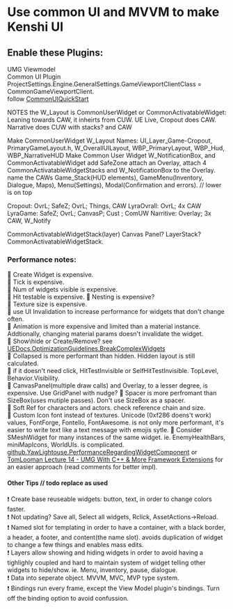 # Use common UI and MVVM to make Kenshi UI

## Enable these Plugins:
UMG Viewmodel  
Common UI Plugin
ProjectSettings.Engine.GeneralSettings.GameViewportClientClass = CommonGameViewportClient.  
follow [CommonUIQuickStart](https://dev.epicgames.com/documentation/en-us/unreal-engine/common-ui-quickstart-guide-for-unreal-engine)  

NOTES the W_Layout is CommonUserWidget or CommonActivatableWidget:
Leaning towards CAW, it inheirts from CUW.
UE Live, Cropout does CAW.
Narrative does CUW with stacks? and CAW

Make CommonUserWidget W_Layout  Names: UI_Layer_Game-Cropout, PrimaryGameLayout.h, W_OverallUILayout, WBP_PrimaryLayout, WBP_Hud, WBP_NarrativeHUD
Make Common User Widget W_NotificationBox, and CommonActivatableWidget
add SafeZone attach an Overlay, attach 4 CommonActivatableWidgetStacks and W_NotificationBox to the Overlay.
name the CAWs Game_Stack(HUD elements), GameMenu(Inventory, Dialogue, Maps), Menu(Settings), Modal(Confirmation and errors). // lower is on top

Cropout: OvrL; SafeZ; OvrL; Things, CAW 
LyraOvrall: OvrL; 4x CAW
LyraGame: SafeZ; OvrL; CanvasP; Cust ; ComUW
Narritive: Overlay; 3x CAW, W_Notify

CommonActivatableWidgetStack(layer)
Canvas Panel?
LayerStack? CommonActivatableWidgetStack. 

### Performance notes:
:rocket: Create Widget is expensive.  
:rocket: Tick is expensive.  
:rocket: Num of widgets visible is expensive.  
:rocket: Hit testable is expensive. 
:rocket: Nesting is expensive?  
:rocket: Texture size is expensive.  
:rocket: use UI Invalidation to increase performance for widgets that don't change often.    
:rocket: Animation is more expensive and limited than a material instance. Addtionally, changing material params doesn't invalidate the widget.   
:rocket: Show\hide or Create/Remove? see [UEDocs.OptimizationGuidelines.BreakComplexWidgets](https://dev.epicgames.com/documentation/en-us/unreal-engine/optimization-guidelines-for-umg-in-unreal-engine#breakcomplexwidgetsintopiecesthatcanloadatruntime)  
:rocket: Collapsed is more performant than hidden. Hidden layout is still calculated.  
:rocket: if it doesn't need click, HitTestInvisible or SelfHitTestInvisible. TopLevel, Behavior.Visibility.  
:rocket: CanvasPanel(multiple draw calls) and Overlay, to a lesser degree, is expensive.  Use GridPanel with nudge?
:rocket: Spacer is more perfromant than SizeBox(uses mutiple passes). Don't use SizeBox as a spacer.  
:rocket: Soft Ref for characters and actors. check reference chain and size.  
:rocket: Custom Icon font instead of textures. Unicode (0xf286 doens't work) values, FontForge, Fontello, FontAwesome. is not only more performant, it's easier to write text like a text message with emojis sytle. 
:rocket: Consider SMeshWidget for many instances of the same widget. ie. EnemyHealthBars, miniMapIcons, WorldUIs. is complicated. [github.YawLightouse.PerformanceRegardingWidgetComponent](https://github.com/YawLighthouse/UMG-Slate-Compendium?tab=readme-ov-file#perf-widget-components) or [TomLooman Lecture 14 - UMG With C++ & More Framework Extensions](https://courses.tomlooman.com/courses/1320807/lectures/32515407) for an easier approach (read comments for better impl).  

#### Other Tips // todo replace as used
:exclamation: Create base reuseable widgets: button, text, in order to change colors faster.   
:exclamation: Not updating? Save all, Select all widgets, Rclick, AssetActions->Reload.  
:exclamation: Named slot for templating in order to have a container, with a black border, a header, a footer, and content(the name slot). avoids duplication of widget to change a few things and enables mass edits.  
:exclamation: Layers allow showing and hiding widgets in order to avoid having a tighlighly coupled and hard to maintain system of widget telling other widgets to hide/show.  ie. Menu, inventory, pause, dialogue.  
:exclamation: Data into seperate object. MVVM, MVC, MVP type system.  
:exclamation: Bindings run every frame, except the View Model plugin's bindings. Turn off the binding option to avoid confussion.  
